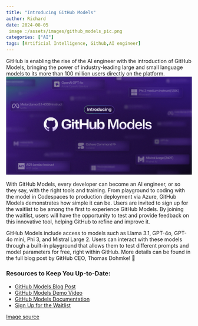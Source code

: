 ```yaml
---
title: "Introducing GitHub Models"
author: Richard
date: 2024-08-05
 image :/assets/images/github_models_pic.png
categories: ["AI"]
tags: [Artificial Intelligence, Github,AI engineer]
---
```



GitHub is enabling the rise of the AI engineer with the introduction of GitHub Models, bringing the power of industry-leading large and small language models to its more than 100 million users directly on the platform.
![Alt Text: The graphic is a promotional banner for the introduction of "GitHub Models." It features a dark purple background with various AI model names listed with the GitHub logo at the center.](/assets/images/github_models_pic.png)

With GitHub Models, every developer can become an AI engineer, or so they say, with the right tools and training. From playground to coding with the model in Codespaces to production deployment via Azure, GitHub Models demonstrates how simple it can be. Users are invited to sign up for the waitlist to be among the first to experience GitHub Models. By joining the waitlist, users will have the opportunity to test and provide feedback on this innovative tool, helping GitHub to refine and improve it.

GitHub Models include access to models such as Llama 3.1, GPT-4o, GPT-4o mini, Phi 3, and Mistral Large 2. Users can interact with these models through a built-in playground that allows them to test different prompts and model parameters for free, right within GitHub. More details can be found in the full blog post by GitHub CEO, Thomas Dohmke! 🚀

### Resources to Keep You Up-to-Date:

- [GitHub Models Blog Post](https://github.blog/news-insights/product-news/introducing-github-models/)
- [GitHub Models Demo Video](https://www.youtube.com/watch?v=WiBB8Lsgl7I)
- [GitHub Models Documentation](https://docs.github.com/en/github-models)
- [Sign Up for the Waitlist](https://gh.io/models)


[Image source](https://github.com/orgs/community/discussions/134377)
